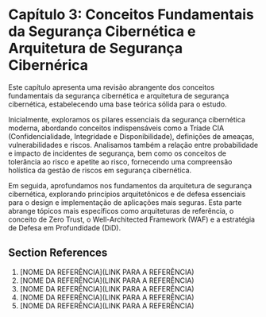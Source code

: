 # Capítulo 3: Conceitos Fundamentais da Segurança Cibernética e Arquitetura de Segurança Cibernérica

Este capítulo apresenta uma revisão abrangente dos conceitos fundamentais da segurança cibernética e arquitetura de segurança cibernética, estabelecendo uma base teórica sólida para o estudo.

Inicialmente, exploramos os pilares essenciais da segurança cibernética moderna, abordando conceitos indispensáveis como a Tríade CIA (Confidencialidade, Integridade e Disponibilidade), definições de ameaças, vulnerabilidades e riscos. Analisamos também a relação entre probabilidade e impacto de incidentes de segurança, bem como os conceitos de tolerância ao risco e apetite ao risco, fornecendo uma compreensão holística da gestão de riscos em segurança cibernética. 

Em seguida, aprofundamos nos fundamentos da arquitetura de segurança cibernética, explorando princípios arquitetônicos e de defesa essenciais para o design e implementação de aplicações mais seguras. Esta parte abrange tópicos mais específicos como arquiteturas de referência, o conceito de Zero Trust, o Well-Architected Framework (WAF) e a estratégia de Defesa em Profundidade (DiD).

<!-- Ao longo do capítulo, apresentamos as mais recentes pesquisas e práticas recomendadas na área, proporcionando uma visão atualizada e abrangente do estado da arte em segurança cibernética. Esta revisão de literatura serve como alicerce para as discussões e análises subsequentes, estabelecendo um contexto teórico sólido para o desenvolvimento do trabalho. -->

## Section References

1. <a name="ref-?"></a>[NOME DA REFERÊNCIA](LINK PARA A REFERÊNCIA) <!-- REF-? -->
2. <a name="ref-?"></a>[NOME DA REFERÊNCIA](LINK PARA A REFERÊNCIA) <!-- REF-? -->
3. <a name="ref-?"></a>[NOME DA REFERÊNCIA](LINK PARA A REFERÊNCIA) <!-- REF-? -->
4. <a name="ref-?"></a>[NOME DA REFERÊNCIA](LINK PARA A REFERÊNCIA) <!-- REF-? -->
5. <a name="ref-?"></a>[NOME DA REFERÊNCIA](LINK PARA A REFERÊNCIA) <!-- REF-? -->